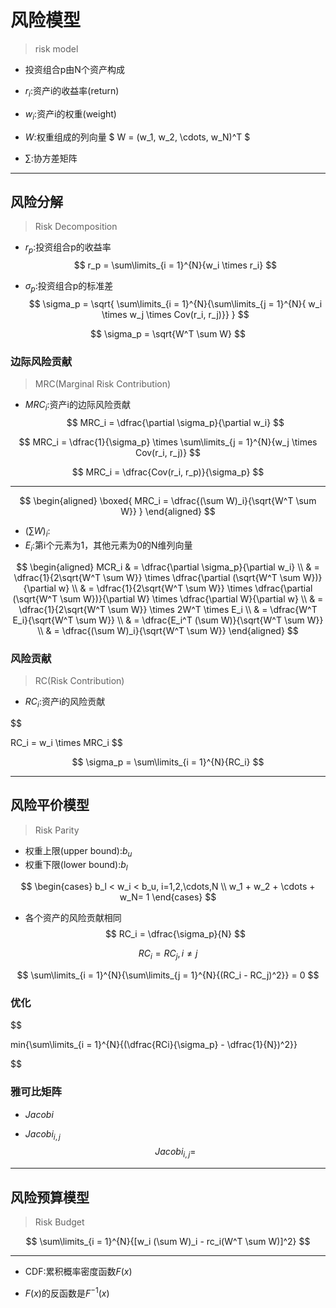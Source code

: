 
# 风险模型
> risk model

- 投资组合p由N个资产构成
- $r_i$:资产i的收益率(return)
- $w_i$:资产i的权重(weight)

- $W$:权重组成的列向量
$
W = (w_1, w_2, \cdots, w_N)^T
$

- $\sum$:协方差矩阵



---
## 风险分解
> Risk Decomposition

- $r_p$:投资组合p的收益率
$$
r_p = \sum\limits_{i = 1}^{N}{w_i \times r_i}
$$

- $\sigma_p$:投资组合p的标准差
$$
\sigma_p = \sqrt{
    \sum\limits_{i = 1}^{N}{\sum\limits_{j = 1}^{N}{
    w_i \times w_j \times Cov(r_i, r_j)}}
}
$$

$$
\sigma_p = \sqrt{W^T \sum W}
$$


### 边际风险贡献
> MRC(Marginal Risk Contribution)
- $MRC_i$:资产i的边际风险贡献
$$
MRC_i = \dfrac{\partial \sigma_p}{\partial w_i}
$$

$$
MRC_i = \dfrac{1}{\sigma_p} \times
    \sum\limits_{j = 1}^{N}{w_j \times Cov(r_i, r_j)}
$$


$$
MRC_i = \dfrac{Cov(r_i, r_p)}{\sigma_p}
$$





---
$$
\begin{aligned}
\boxed{
    MRC_i = \dfrac{(\sum W)_i}{\sqrt{W^T \sum W}}
}
\end{aligned}
$$
- $(\sum W)_i$:
- $E_i$:第i个元素为1，其他元素为0的N维列向量

$$
\begin{aligned}
MCR_i
& = \dfrac{\partial \sigma_p}{\partial w_i}
\\
& = \dfrac{1}{2\sqrt{W^T \sum W}} \times
 \dfrac{\partial (\sqrt{W^T \sum W})}{\partial w}
\\
&  = \dfrac{1}{2\sqrt{W^T \sum W}} \times
 \dfrac{\partial (\sqrt{W^T \sum W})}{\partial W} \times
 \dfrac{\partial W}{\partial w}
\\
&  = \dfrac{1}{2\sqrt{W^T \sum W}} \times 2W^T \times E_i
\\
&  = \dfrac{W^T E_i}{\sqrt{W^T \sum W}}
\\
&  = \dfrac{E_i^T (\sum W)}{\sqrt{W^T \sum W}}
\\
&  = \dfrac{(\sum W)_i}{\sqrt{W^T \sum W}}
\end{aligned}
$$






### 风险贡献
> RC(Risk Contribution)
- $RC_i$:资产i的风险贡献

$$

RC_i = w_i \times MRC_i
$$



$$
\sigma_p = \sum\limits_{i = 1}^{N}{RC_i}
$$





---
## 风险平价模型
> Risk Parity

- 权重上限(upper bound):$b_u$
- 权重下限(lower bound):$b_l$

$$
\begin{cases}
b_l < w_i < b_u, i=1,2,\cdots,N \\
w_1 + w_2 + \cdots + w_N= 1
\end{cases}
$$

- 各个资产的风险贡献相同
$$
RC_i = \dfrac{\sigma_p}{N}
$$

$$
RC_i = RC_j, i \neq j
$$

$$
\sum\limits_{i = 1}^{N}{\sum\limits_{j = 1}^{N}{(RC_i - RC_j)^2}} = 0
$$

### 优化

$$

min{\sum\limits_{i = 1}^{N}{(\dfrac{RCi}{\sigma_p} - \dfrac{1}{N})^2}}

$$

### 雅可比矩阵

- $Jacobi$


- $Jacobi_{i, j}$
$$
Jacobi_{i, j} =
$$

---
## 风险预算模型
> Risk Budget


$$
\sum\limits_{i = 1}^{N}{[w_i (\sum W)_i - rc_i(W^T \sum W)]^2}
$$




---


- CDF:累积概率密度函数$F(x)$

- $F(x)$的反函数是$F^{-1}(x)$








